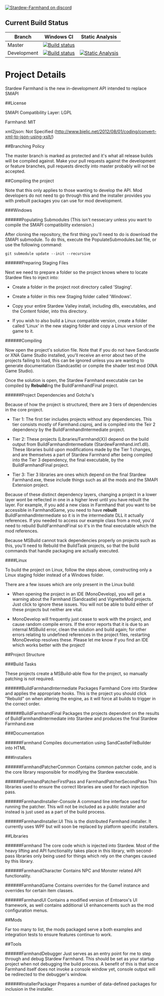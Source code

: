 [![Stardew-Farmhand on discord](https://img.shields.io/badge/discord-stardew--farmhand-blue.svg?style=flat-square)](https://discord.gg/0t3fh2xhHVdOFmtI)

## Current Build Status

| Branch        | Windows CI    | Static Analysis  |
| ------------- | ------------  | --- |
| Master      | [![Build status](https://ci.appveyor.com/api/projects/status/isjopx9h6gv9vv2x/branch/master?svg=true)](https://ci.appveyor.com/project/ClxS/stardew-farmhand/branch/master) | |
| Development      | [![Build status](https://ci.appveyor.com/api/projects/status/isjopx9h6gv9vv2x/branch/development?svg=true)](https://ci.appveyor.com/project/ClxS/stardew-farmhand/branch/development) |  [![Static Analysis](https://scan.coverity.com/projects/10466/badge.svg?flat=1)](https://scan.coverity.com/projects/10466) |

# Project Details

Stardew Farmhand is the new in-development API intended to replace SMAPI

##License

SMAPI Compatibility Layer: LGPL

Farmhand: MIT

xml2json: Not Specified (http://www.bjelic.net/2012/08/01/coding/convert-xml-to-json-using-xslt/)

##Branching Policy

The master branch is marked as protected and it's what all release builds will be compiled against. 
Make your pull requests against the development or feature branches, pull requests directly into master probably will not be accepted.

##Compiling the project

Note that this only applies to those wanting to develop the API. Mod developers do not need to go through this and the installer provides you with prebuilt packages you can use for mod development.

###Windows

######Populating Submodules
(This isn't nessecary unless you want to compile the SMAPI compatibility extension.)

After cloning the repository, the first thing you'll need to do is download the SMAPI submodule. 
To do this, execute the PopulateSubmodules.bat file, or use the following command:

```
git submodule update --init --recursive
```

######Preparing Staging Files

Next we need to prepare a folder so the project knows where to locate Stardew files to inject into:

- Create a folder in the project root directory called 'Staging'.

- Create a folder in this new Staging folder called 'Windows'.

- Copy your entire Stardew Valley install, including dlls, executables, and the Content folder, into this directory.

- If you wish to also build a Linux compatible version, create a folder called 'Linux' in the new staging folder and copy a Linux version of the game to it.

######Compiling

Now open the project's solution file. Note that if you do not have Sandcastle or XNA Game Studio installed, you'll receive an error about two of the projects failing to load, this can be ignored unless you are wanting to generate documentation (Sandcastle) or compile the shader test mod (XNA Game Studio).

Once the solution is open, the Stardew Farmhand executable can be compiled by **Rebuild**ing the BuildFarmhandFinal project.

######Project Dependencies and Gotcha's

Because of how the project is structured, there are 3 tiers of dependencies in the core project.
- Tier 1: The first tier includes projects without any dependencies. This tier consists mostly of Farmhand.csproj, and is compiled into the Teir 2 dependency by the BuildFarmhandIntermediate project.

- Tier 2: These projects (Libraries/Farmhand{X}) depend on the build output from BuildFarmhandIntermediate (StardewFarmhand.int1.dll). These libraries build upon modifications made by the Tier 1 changes, and are themselves a part of Stardew Farmhand after being compiled into the Tier 3 dependency, the final executable, by the BuildFarmhandFinal project.

- Tier 3: Tier 3 libraries are ones which depend on the final Stardew Farmhand.exe, these include things such as all the mods and the SMAPI Extension project.

Because of these distinct dependency layers, changing a project in a lower layer wont be reflected in one in a higher level until you have rebuilt the layer. For example, if you add a new class in Farmhand that you want to be accessible in FarmhandGame, you need to have **rebuilt** BuildFarmhandIntermediate so it is in the intermediate DLL it actually references. If you needed to access our example class from a mod, you'd need to rebuild BuildFarmhandFinal so it's in the final executable which the mod references.

Because MSBuild cannot track dependencies properly on projects such as this, you'll need to Rebuild the BuildTask projects, so that the build commands that handle packaging are
actually executed.

####Linux

To build the project on Linux, follow the steps above, constructing only a Linux staging folder instead of a Windows folder.

There are a few issues which are only present in the Linux build:

- When opening the project in an IDE (MonoDevelop), you will get a warning about the Farmhand (Sandcastle) and VignetteMod projects. Just click to ignore these issues. You will not
be able to build either of these projects but neither are vital.

- MonoDevelop will frequently just cease to work with the project, and cause random compile errors. If the error reports that it is due to an internal MSBuild error, clean the solution and build again; for other errors relating to undefined references in the project files, restarting MonoDevelop resolves these. Please let me know if you find an IDE which works better with the project!

##Project Structure

###Build Tasks

These projects create a MSBuild-able flow for the project, so manually patching is not required.

######BuildFarmhandIntermediate
Packages Farmhand Core into Stardew and applies the appropriate hooks. This is the project you should click "Rebuild" on when altering the engine, as it will force all builds to trigger in the correct order.

######BuildFarmhandFinal
Packages the projects dependent on the results of BuildFarmhandIntermediate into Stardew and produces the final Stardew Farmhand.exe

###Documentation

######Farmhand
Compiles documentation using SandCastleFileBuilder into HTML

###Installers

######FarmhandPatcherCommon
Contains common patcher code, and is the core library responsible for modifying the Stardew executable.

######FarmhandPatcherFirstPass and FarmhandPatcherSecondPass
Thin libraries used to ensure the correct libraries are used for each injection pass.

######FarmhandInstaller-Console
A command line interface used for running the patcher. This will not be included as a public installer and instead is just used as a part of the build process.

######FarmhandInstaller.UI
This is the distributed Farmhand installer. It currently uses WPF but will soon be replaced by platform specific installers.

##Libraries

######Farmhand
The core code which is injected into Stardew. Most of the heavy lifting and API functionality takes place in this library, with second-pass libraries only being used for things which rely on the changes caused by this library.

######FarmhandCharacter
Contains NPC and Monster related API functionality.

######FarmhandGame
Contains overrides for the Game1 instance and overrides for certain item classes.

######FarmhandUI 
Contains a modified version of Entoarox's UI framework, as well contains additional UI enhancements such as the mod configuration menus.

##Mods

Far too many to list, the mods packaged serve a both examples and integration tests to ensure features continue to work.

##Tools

######FarmhandDebugger
Just serves as an entry point for me to step through and debug Stardew Farmhand. This should be set as your startup project when not debugging the build process. A benefit of this is that since Farmhand itself does not invoke a console window yet, console output will be redirected to the debugger's window.

######InstallerPackager
Prepares a number of data-defined packages for inclusion in the installer.

